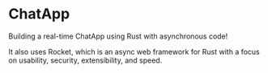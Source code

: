 # ChatApp
Building a real-time ChatApp using Rust with asynchronous code!

It also uses Rocket, which is an async web framework for Rust with a focus on usability, security, extensibility, and speed.
